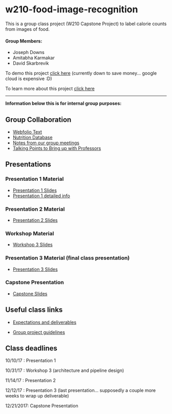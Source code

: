 # w210-food-image-recognition
This is a group class project (W210 Capstone Project) to label calorie counts from images of food.

#### Group Members: 
* Joseph Downs
* Amitabha Karmakar
* David Skarbrevik

To demo this project [click here](https://foodhud-project.appspot.com/) (currently down to save money... google cloud is expensive :D)

To learn more about this project [click here](https://dskarbrevik.github.io/food-image-recognition/)


***


**Information below this is for internal group purposes:**

## Group Collaboration
* [Webfolio Text](https://docs.google.com/document/d/1lMwLMBSpuIRvlleKZiKhpCLzDRQ0NKcXOSp4JT5NfLs/edit?usp=sharing)
* [Nutrition Database](https://docs.google.com/spreadsheets/d/1J9jZtch8Zd01NfRnqFKGuwWGfWGEhWtPb7L3PMWHBOc/edit?usp=sharing)
* [Notes from our group meetings](https://docs.google.com/document/d/1ZRbHr85DDHyFNUwm1Y-xX-1y0ikdkIl3YG1EOnwC0fE/edit)
* [Talking Points to Bring up with Professors](https://docs.google.com/document/d/1eH1uGR09w2Sx4AwPajQTAoYM89-7oW7vZiX4jav97zw/edit?usp=sharing)

## Presentations

### Presentation 1 Material
* [Presentation 1 Slides](https://docs.google.com/presentation/d/1sENv0nJ4NePzaM3W_ue4z5ibSIiScoV83BRom1V7Cts/edit?usp=sharing)
* [Presentation 1 detailed info](https://docs.google.com/document/d/1as0cTnEzsx_7RPxhFRcnqhHd4dK513UjoWxaV63sB7k/edit?usp=sharing)

### Presentation 2 Material
* [Presentation 2 Slides](https://docs.google.com/presentation/d/1UWHfTw3S9Bb0dxZgoVWWJ1--I2-0bGQIqng3hS7cLgs/edit?usp=sharing)

### Workshop Material
* [Workshop 3 Slides](https://docs.google.com/presentation/d/1B3jfyS-w944U3l0hexdWsBhgDp36QlR_N21YjB8G5nw/edit?usp=sharing)

### Presentation 3 Material (final class presentation)
* [Presentation 3 Slides](https://docs.google.com/presentation/d/1HkmfbsswxrPRiLoZlBnUyxFR0_BirJmmvlY8KKOAjMA/edit?usp=sharing)

### Capstone Presentation
* [Capstone Slides](https://docs.google.com/presentation/d/1Tqte_rH1MhuyMVbnnJ5LpxjiplYjIn4FtdRMFdLfIOo/edit?usp=sharing)

## Useful class links

* [Expectations and deliverables](https://docs.google.com/document/d/16K7DXZ6S2Npp3DCzTI--TSAD8kXtRq7N2nsLoDm-EyY/edit)

* [Group project guidelines](https://docs.google.com/document/d/19nNX8YWXchRivXPseNrR9A6Pg80_tSnfT318TCQIVKQ/edit)

## Class deadlines

10/10/17 : Presentation 1

10/31/17 : Workshop 3 (architecture and pipeline design)

11/14/17 : Presentation 2

12/12/17 : Presentation 3 (last presentation... supposedly a couple more weeks to wrap up deliverable)

12/21/2017: Capstone Presentation
